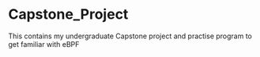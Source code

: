 # Capstone_Project
This contains my undergraduate Capstone project and practise program to get familiar with eBPF
